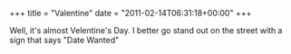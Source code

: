 +++
title = "Valentine"
date = "2011-02-14T06:31:18+00:00"
+++

Well, it's almost Velentine's Day.  I better go stand out on the street with a sign that says "Date Wanted"
			